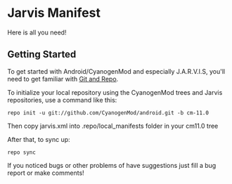 Jarvis Manifest
===============

Here is all you need!

Getting Started
---------------

To get started with Android/CyanogenMod and especially J.A.R.V.I.S, you'll need to get
familiar with [Git and Repo](http://source.android.com/source/using-repo.html).

To initialize your local repository using the CyanogenMod trees and Jarvis repositories, use a command like this:

    repo init -u git://github.com/CyanogenMod/android.git -b cm-11.0

Then copy jarvis.xml into .repo/local_manifests folder in your cm11.0 tree

After that, to sync up:

    repo sync
    
If you noticed bugs or other problems of have suggestions just fill a bug report or make comments!
